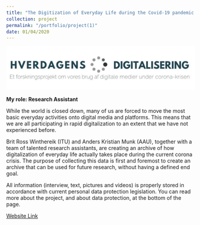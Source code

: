 ```yaml
---
title: "The Digitization of Everyday Life during the Covid-19 pandemic in Denmark"
collection: project
permalink: "/portfolio/project(1)"
date: 01/04/2020
---
```


![Conference](/images/Covid-19000-project.png)

**My role: Research Assistant**

While the world is closed down, many of us are forced to move the most basic everyday activities onto digital media and platforms. This means that we are all participating in rapid digitalization to an extent that we have not experienced before.

Brit Ross Winthereik (ITU) and Anders Kristian Munk (AAU), together with a team of talented research assistants, are creating an archive of how digitalization of everyday life actually takes place during the current corona crisis. The purpose of collecting this data is first and foremost to create an archive that can be used for future research, without having a defined end goal.

All information (interview, text, pictures and videos) is properly stored in accordance with current personal data protection legislation. You can read more about the project, and about data protection, at the bottom of the page.


[Website Link](https://deltagelsensgrammatik.itu.dk/)
